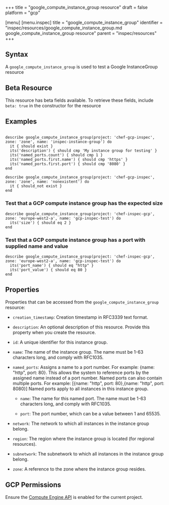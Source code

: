 +++
title = "google_compute_instance_group resource"
draft = false
platform = "gcp"

[menu]
  [menu.inspec]
    title = "google_compute_instance_group"
    identifier = "inspec/resources/google_compute_instance_group.md google_compute_instance_group resource"
    parent = "inspec/resources"
+++


## Syntax
A `google_compute_instance_group` is used to test a Google InstanceGroup resource


## Beta Resource
This resource has beta fields available. To retrieve these fields, include `beta: true` in the constructor for the resource

## Examples
```

describe google_compute_instance_group(project: 'chef-gcp-inspec', zone: 'zone', name: 'inspec-instance-group') do
  it { should exist }
  its('description') { should cmp 'My instance group for testing' }
  its('named_ports.count') { should cmp 1 }
  its('named_ports.first.name') { should cmp 'https' }
  its('named_ports.first.port') { should cmp '8080' }
end

describe google_compute_instance_group(project: 'chef-gcp-inspec', zone: 'zone', name: 'nonexistent') do
  it { should_not exist }
end
```

### Test that a GCP compute instance group has the expected size

    describe google_compute_instance_group(project: 'chef-inspec-gcp', zone: 'europe-west2-a', name: 'gcp-inspec-test') do
      its('size') { should eq 2 }
    end

### Test that a GCP compute instance group has a port with supplied name and value

    describe google_compute_instance_group(project: 'chef-inspec-gcp', zone: 'europe-west2-a', name: 'gcp-inspec-test') do
      its('port_name') { should eq "http" }
      its('port_value') { should eq 80 }
    end


## Properties
Properties that can be accessed from the `google_compute_instance_group` resource:


  * `creation_timestamp`: Creation timestamp in RFC3339 text format.

  * `description`: An optional description of this resource. Provide this property when you create the resource.

  * `id`: A unique identifier for this instance group.

  * `name`: The name of the instance group. The name must be 1-63 characters long, and comply with RFC1035.

  * `named_ports`: Assigns a name to a port number. For example: {name: "http", port: 80}.  This allows the system to reference ports by the assigned name instead of a port number. Named ports can also contain multiple ports.  For example: [{name: "http", port: 80},{name: "http", port: 8080}]  Named ports apply to all instances in this instance group.

    * `name`: The name for this named port. The name must be 1-63 characters long, and comply with RFC1035.

    * `port`: The port number, which can be a value between 1 and 65535.

  * `network`: The network to which all instances in the instance group belong.

  * `region`: The region where the instance group is located (for regional resources).

  * `subnetwork`: The subnetwork to which all instances in the instance group belong.

  * `zone`: A reference to the zone where the instance group resides.


## GCP Permissions

Ensure the [Compute Engine API](https://console.cloud.google.com/apis/library/compute.googleapis.com/) is enabled for the current project.
